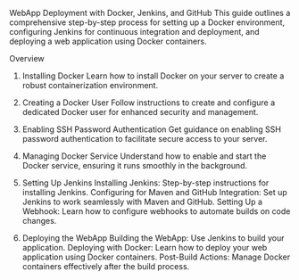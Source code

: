 WebApp Deployment with Docker, Jenkins, and GitHub
This guide outlines a comprehensive step-by-step process for setting up a Docker environment, configuring Jenkins for continuous integration and deployment, and deploying a web application using Docker containers.

Overview
1. Installing Docker
Learn how to install Docker on your server to create a robust containerization environment.

2. Creating a Docker User
Follow instructions to create and configure a dedicated Docker user for enhanced security and management.

3. Enabling SSH Password Authentication
Get guidance on enabling SSH password authentication to facilitate secure access to your server.

4. Managing Docker Service
Understand how to enable and start the Docker service, ensuring it runs smoothly in the background.

5. Setting Up Jenkins
Installing Jenkins: Step-by-step instructions for installing Jenkins.
Configuring for Maven and GitHub Integration: Set up Jenkins to work seamlessly with Maven and GitHub.
Setting Up a Webhook: Learn how to configure webhooks to automate builds on code changes.
6. Deploying the WebApp
Building the WebApp: Use Jenkins to build your application.
Deploying with Docker: Learn how to deploy your web application using Docker containers.
Post-Build Actions: Manage Docker containers effectively after the build process.
